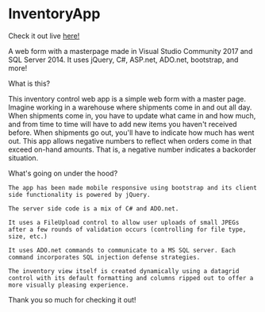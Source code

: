 # InventoryApp
Check it out live <a href="http://inventoryapp.gear.host/"> here! </a>

A web form with a masterpage made in Visual Studio Community 2017 and SQL Server 2014. It uses jQuery, C#, ASP.net, ADO.net, bootstrap, and more!

What is this?

This inventory control web app is a simple web form with a master page. Imagine working in a warehouse where shipments come in and out all day.  When shipments come in, you have to update what came in and how much, and from time to time will have to add new items you haven't received before. When shipments go out, you'll have to indicate how much has went out.  This app allows negative numbers to reflect when orders come in that exceed on-hand amounts. That is, a negative number indicates a backorder situation.

What's going on under the hood?

    The app has been made mobile responsive using bootstrap and its client side functionality is powered by jQuery.
    
    The server side code is a mix of C# and ADO.net.
    
    It uses a FileUpload control to allow user uploads of small JPEGs after a few rounds of validation occurs (controlling for file type, size, etc.)
    
    It uses ADO.net commands to communicate to a MS SQL server. Each command incorporates SQL injection defense strategies.

    The inventory view itself is created dynamically using a datagrid control with its default formatting and columns ripped out to offer a more visually pleasing experience.
 
 Thank you so much for checking it out!
